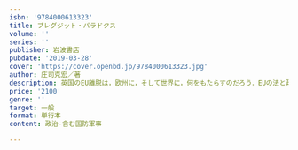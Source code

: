 ```yaml
---
isbn: '9784000613323'
title: ブレグジット・パラドクス
volume: ''
series: ''
publisher: 岩波書店
pubdate: '2019-03-28'
cover: 'https://cover.openbd.jp/9784000613323.jpg'
author: 庄司克宏／著
description: 英国のEU離脱は，欧州に，そして世界に，何をもたらすのだろう．EUの法と政策研究の第一人者が詳細に解説する．
price: '2100'
genre: ''
target: 一般
format: 単行本
content: 政治-含む国防軍事

---
```

